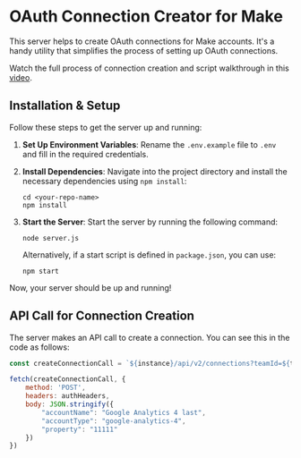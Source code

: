 # OAuth Connection Creator for Make

This server helps to create OAuth connections for Make accounts. It's a handy utility that simplifies the process of setting up OAuth connections. 

Watch the full process of connection creation and script walkthrough in this [video](https://www.loom.com/share/c8635ca5736544ee878bdf09e6b411ce).

## Installation & Setup

Follow these steps to get the server up and running:

1. **Set Up Environment Variables**: Rename the `.env.example` file to `.env` and fill in the required credentials.

2. **Install Dependencies**: Navigate into the project directory and install the necessary dependencies using `npm install`:

    ```
    cd <your-repo-name>
    npm install
    ```

3. **Start the Server**: Start the server by running the following command:

    ```
    node server.js
    ```

    Alternatively, if a start script is defined in `package.json`, you can use:

    ```
    npm start
    ```

Now, your server should be up and running!

## API Call for Connection Creation

The server makes an API call to create a connection. You can see this in the code as follows:

```javascript
const createConnectionCall = `${instance}/api/v2/connections?teamId=${teamId}&inspector=1`;

fetch(createConnectionCall, {
    method: 'POST',
    headers: authHeaders,
    body: JSON.stringify({
        "accountName": "Google Analytics 4 last",
        "accountType": "google-analytics-4",
        "property": "11111"
    })
})
